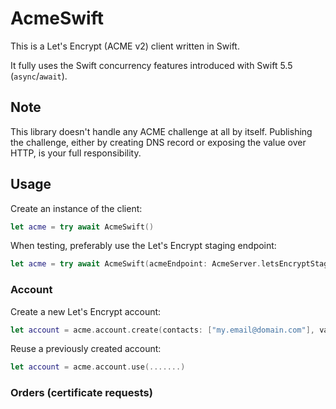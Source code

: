 # AcmeSwift

This is a Let's Encrypt (ACME v2) client written in Swift. 

It fully uses the Swift concurrency features introduced with Swift 5.5 (`async`/`await`).


## Note
This library doesn't handle any ACME challenge at all by itself.
Publishing the challenge, either by creating DNS record or exposing the value over HTTP, is your full responsibility. 


## Usage

Create an instance of the client:
```swift
let acme = try await AcmeSwift()

```

When testing, preferably use the Let's Encrypt staging endpoint:
```swift
let acme = try await AcmeSwift(acmeEndpoint: AcmeServer.letsEncryptStaging)

```


### Account

Create a new Let's Encrypt account:

```swift
let account = acme.account.create(contacts: ["my.email@domain.com"], validateTOS: true)
```

Reuse a previously created account:

```swift
let account = acme.account.use(.......)
```


### Orders (certificate requests)

 
